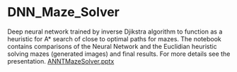 # DNN_Maze_Solver
Deep neural network trained by inverse Djikstra algorithm to function as a heuristic for A* search of close to optimal paths for mazes. The notebook contains comparisons of the Neural Network and the Euclidian heuristic solving mazes (generated images) and final results.
For more details see the presentation.
[ANNTMazeSolver.pptx](https://github.com/dbokan1/DNN_Maze_Solver/files/8337421/ANNTMazeSolver.pptx)
